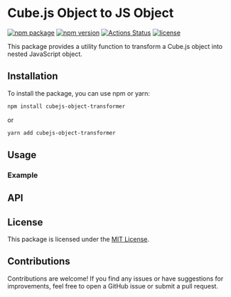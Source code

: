 # Cube.js Object to JS Object

[![npm package](https://img.shields.io/badge/npm%20i-cubejs--object--transformer-brightgreen)](https://www.npmjs.com/package/cubejs-object-transformer) 
[![npm version](https://img.shields.io/npm/v/cubejs-object-transformer.svg?style=flat-square)](https://www.npmjs.com/package/cubejs-object-transformer)
[![Actions Status](https://github.com/furkandoganktf/cubejs-object-transformer/workflows/CI/badge.svg)](https://github.com/furkandoganktf/cubejs-object-transformer/actions)
[![license](https://img.shields.io/github/license/furkandoganktf/cubejs-object-transformer.svg?style=flat-square)](https://github.com/furkandoganktf/cubejs-object-transformer/blob/main/LICENSE)

This package provides a utility function to transform a Cube.js object into nested JavaScript object.

## Installation

To install the package, you can use npm or yarn:

```bash
npm install cubejs-object-transformer
```

or

```bash
yarn add cubejs-object-transformer
```

## Usage

### Example

## API

## License

This package is licensed under the [MIT License](https://github.com/furkandoganktf/cubejs-object-transformer/blob/main/LICENSE).

## Contributions

Contributions are welcome! If you find any issues or have suggestions for improvements, feel free to open a GitHub issue or submit a pull request.
